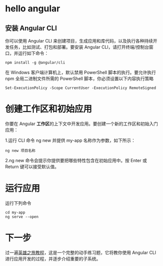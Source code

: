 # hello angular

## 安装 Angular CLI
你可以使用 Angular CLI 来创建项目，生成应用和库代码，以及执行各种持续开发任务，比如测试、打包和部署。要安装 Angular CLI，请打开终端/控制台窗口，并运行如下命令：

```
npm install -g @angular/cli
```

在 Windows 客户端计算机上，默认禁用 PowerShell 脚本的执行。要允许执行 npm 全局二进制文件所需的 PowerShell 脚本，你必须设置以下内容执行策略

```
Set-ExecutionPolicy -Scope CurrentUser -ExecutionPolicy RemoteSigned
```
# 创建工作区和初始应用

你要在 Angular **工作区**的上下文中开发应用。要创建一个新的工作区和初始入门应用：

1.运行 CLI 命令 ng new 并提供 my-app 名称作为参数，如下所示：
```
ng new 项目名称
```
2.ng new 命令会提示你提供要把哪些特性包含在初始应用中。按 Enter 或 Return 键可以接受默认值。

# 运行应用
运行下列命令

```
cd my-app
ng serve --open
```
 # 下一步

 过一遍[英雄之旅教程](https://angular.cn/tutorial/tour-of-heroes)，这是一个完整的动手练习题，它将教你使用 Angular CLI 进行应用开发的过程，并逐步介绍重要的子系统。